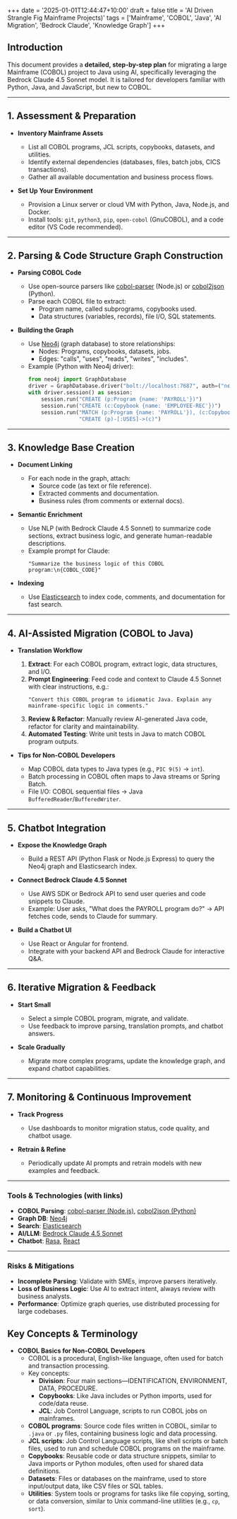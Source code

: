 +++
date = '2025-01-01T12:44:47+10:00'
draft = false
title = 'AI Driven Strangle Fig Mainframe Projects)'
tags = ['Mainframe', 'COBOL', 'Java', 'AI Migration', 'Bedrock Claude', 'Knowledge Graph']
+++

## Introduction

This document provides a **detailed, step-by-step plan** for migrating a large Mainframe (COBOL) project to Java using AI, specifically leveraging the Bedrock Claude 4.5 Sonnet model. It is tailored for developers familiar with Python, Java, and JavaScript, but new to COBOL.

---

## 1. Assessment & Preparation

- **Inventory Mainframe Assets**
  - List all COBOL programs, JCL scripts, copybooks, datasets, and utilities.
  - Identify external dependencies (databases, files, batch jobs, CICS transactions).
  - Gather all available documentation and business process flows.

- **Set Up Your Environment**
  - Provision a Linux server or cloud VM with Python, Java, Node.js, and Docker.
  - Install tools: `git`, `python3`, `pip`, `open-cobol` (GnuCOBOL), and a code editor (VS Code recommended).
---

## 2. Parsing & Code Structure Graph Construction

- **Parsing COBOL Code**
  - Use open-source parsers like [cobol-parser](https://github.com/uwol/cobol-parser) (Node.js) or [cobol2json](https://github.com/kevinreedy/cobol2json) (Python).
  - Parse each COBOL file to extract:
    - Program name, called subprograms, copybooks used.
    - Data structures (variables, records), file I/O, SQL statements.

- **Building the Graph**
  - Use [Neo4j](https://neo4j.com/) (graph database) to store relationships:
    - Nodes: Programs, copybooks, datasets, jobs.
    - Edges: "calls", "uses", "reads", "writes", "includes".
  - Example (Python with Neo4j driver):
    ```python
    from neo4j import GraphDatabase
    driver = GraphDatabase.driver("bolt://localhost:7687", auth=("neo4j", "password"))
    with driver.session() as session:
        session.run("CREATE (p:Program {name: 'PAYROLL'})")
        session.run("CREATE (c:Copybook {name: 'EMPLOYEE-REC'})")
        session.run("MATCH (p:Program {name: 'PAYROLL'}), (c:Copybook {name: 'EMPLOYEE-REC'}) "
                    "CREATE (p)-[:USES]->(c)")
    ```

---

## 3. Knowledge Base Creation

- **Document Linking**
  - For each node in the graph, attach:
    - Source code (as text or file reference).
    - Extracted comments and documentation.
    - Business rules (from comments or external docs).

- **Semantic Enrichment**
  - Use NLP (with Bedrock Claude 4.5 Sonnet) to summarize code sections, extract business logic, and generate human-readable descriptions.
  - Example prompt for Claude:
    ```
    "Summarize the business logic of this COBOL program:\n{COBOL_CODE}"
    ```

- **Indexing**
  - Use [Elasticsearch](https://www.elastic.co/) to index code, comments, and documentation for fast search.

---

## 4. AI-Assisted Migration (COBOL to Java)

- **Translation Workflow**
  1. **Extract**: For each COBOL program, extract logic, data structures, and I/O.
  2. **Prompt Engineering**: Feed code and context to Claude 4.5 Sonnet with clear instructions, e.g.:
     ```
     "Convert this COBOL program to idiomatic Java. Explain any mainframe-specific logic in comments."
     ```
  3. **Review & Refactor**: Manually review AI-generated Java code, refactor for clarity and maintainability.
  4. **Automated Testing**: Write unit tests in Java to match COBOL program outputs.

- **Tips for Non-COBOL Developers**
  - Map COBOL data types to Java types (e.g., `PIC 9(5)` → `int`).
  - Batch processing in COBOL often maps to Java streams or Spring Batch.
  - File I/O: COBOL sequential files → Java `BufferedReader`/`BufferedWriter`.

---

## 5. Chatbot Integration

- **Expose the Knowledge Graph**
  - Build a REST API (Python Flask or Node.js Express) to query the Neo4j graph and Elasticsearch index.

- **Connect Bedrock Claude 4.5 Sonnet**
  - Use AWS SDK or Bedrock API to send user queries and code snippets to Claude.
  - Example: User asks, "What does the PAYROLL program do?" → API fetches code, sends to Claude for summary.

- **Build a Chatbot UI**
  - Use React or Angular for frontend.
  - Integrate with your backend API and Bedrock Claude for interactive Q&A.

---

## 6. Iterative Migration & Feedback

- **Start Small**
  - Select a simple COBOL program, migrate, and validate.
  - Use feedback to improve parsing, translation prompts, and chatbot answers.

- **Scale Gradually**
  - Migrate more complex programs, update the knowledge graph, and expand chatbot capabilities.

---

## 7. Monitoring & Continuous Improvement

- **Track Progress**
  - Use dashboards to monitor migration status, code quality, and chatbot usage.

- **Retrain & Refine**
  - Periodically update AI prompts and retrain models with new examples and feedback.

---

### Tools & Technologies (with links)

- **COBOL Parsing**: [cobol-parser (Node.js)](https://github.com/uwol/cobol-parser), [cobol2json (Python)](https://github.com/kevinreedy/cobol2json)
- **Graph DB**: [Neo4j](https://neo4j.com/)
- **Search**: [Elasticsearch](https://www.elastic.co/)
- **AI/LLM**: [Bedrock Claude 4.5 Sonnet](https://aws.amazon.com/bedrock/)
- **Chatbot**: [Rasa](https://rasa.com/), [React](https://react.dev/)

---

### Risks & Mitigations

- **Incomplete Parsing**: Validate with SMEs, improve parsers iteratively.
- **Loss of Business Logic**: Use AI to extract intent, always review with business analysts.
- **Performance**: Optimize graph queries, use distributed processing for large codebases.

## Key Concepts & Terminology
- **COBOL Basics for Non-COBOL Developers**
  - COBOL is a procedural, English-like language, often used for batch and transaction processing.
  - Key concepts:
    - **Division**: Four main sections—IDENTIFICATION, ENVIRONMENT, DATA, PROCEDURE.
    - **Copybooks**: Like Java includes or Python imports, used for code/data reuse.
    - **JCL**: Job Control Language, scripts to run COBOL jobs on mainframes.
  - **COBOL programs**: Source code files written in COBOL, similar to `.java` or `.py` files, containing business logic and data processing.
  - **JCL scripts**: Job Control Language scripts, like shell scripts or batch files, used to run and schedule COBOL programs on the mainframe.
  - **Copybooks**: Reusable code or data structure snippets, similar to Java imports or Python modules, often used for shared data definitions.
  - **Datasets**: Files or databases on the mainframe, used to store input/output data, like CSV files or SQL tables.
  - **Utilities**: System tools or programs for tasks like file copying, sorting, or data conversion, similar to Unix command-line utilities (e.g., `cp`, `sort`).
